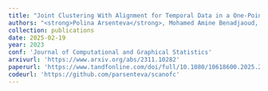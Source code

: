 ```yaml
---
title: "Joint Clustering With Alignment for Temporal Data in a One-Point-per-Experiment Setting."
authors: "<strong>Polina Arsenteva</strong>, Mohamed Amine Benadjaoud, Hervé Cardot."
collection: publications
date: 2025-02-19
year: 2023
conf: 'Journal of Computational and Graphical Statistics'
arxivurl: 'https://www.arxiv.org/abs/2311.10282'
paperurl: 'https://www.tandfonline.com/doi/full/10.1080/10618600.2025.2467645'
codeurl: 'https://github.com/parsenteva/scanofc'
---
```

